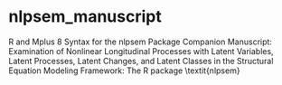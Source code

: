 # nlpsem_manuscript
R and Mplus 8 Syntax for the nlpsem Package Companion Manuscript: Examination of Nonlinear Longitudinal Processes with Latent Variables, Latent Processes, Latent Changes, and Latent Classes in the Structural Equation Modeling Framework: The R package \textit{nlpsem}
